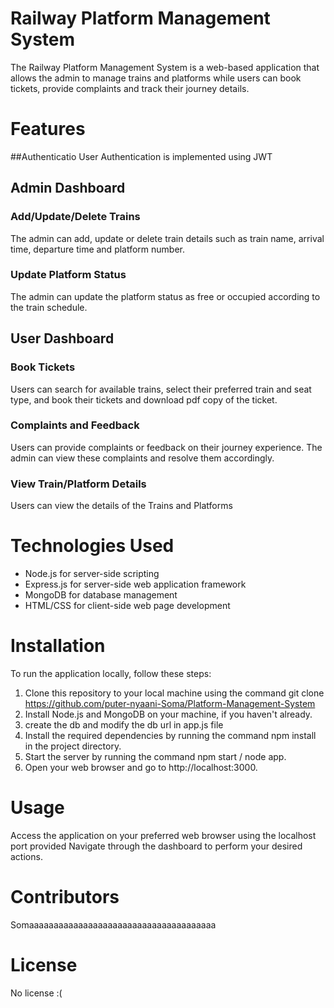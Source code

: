 # Railway Platform Management System
The Railway Platform Management System is a web-based application that allows the admin to manage trains and platforms while users can book tickets, provide complaints and track their journey details.

# Features
##Authenticatio
User Authentication is implemented using JWT
## Admin Dashboard
### Add/Update/Delete Trains
The admin can add, update or delete train details such as train name, arrival time, departure time and platform number.
### Update Platform Status
The admin can update the platform status as free or occupied according to the train schedule.
## User Dashboard
### Book Tickets
Users can search for available trains, select their preferred train and seat type, and book their tickets and download pdf copy of the ticket.
### Complaints and Feedback
Users can provide complaints or feedback on their journey experience. The admin can view these complaints and resolve them accordingly.
### View Train/Platform Details
Users can view the details of the Trains and Platforms
# Technologies Used
* Node.js for server-side scripting
* Express.js for server-side web application framework
* MongoDB for database management
* HTML/CSS for client-side web page development

# Installation
To run the application locally, follow these steps:

1. Clone this repository to your local machine using the command git clone https://github.com/puter-nyaani-Soma/Platform-Management-System
2. Install Node.js and MongoDB on your machine, if you haven't already.
3. create the db and modify the db url in app.js file
4. Install the required dependencies by running the command npm install in the project directory.
5. Start the server by running the command npm start / node app.
6. Open your web browser and go to http://localhost:3000.
# Usage
Access the application on your preferred web browser using the localhost port provided
Navigate through the dashboard to perform your desired actions.
# Contributors
Somaaaaaaaaaaaaaaaaaaaaaaaaaaaaaaaaaaaaaa
# License
No license :(






